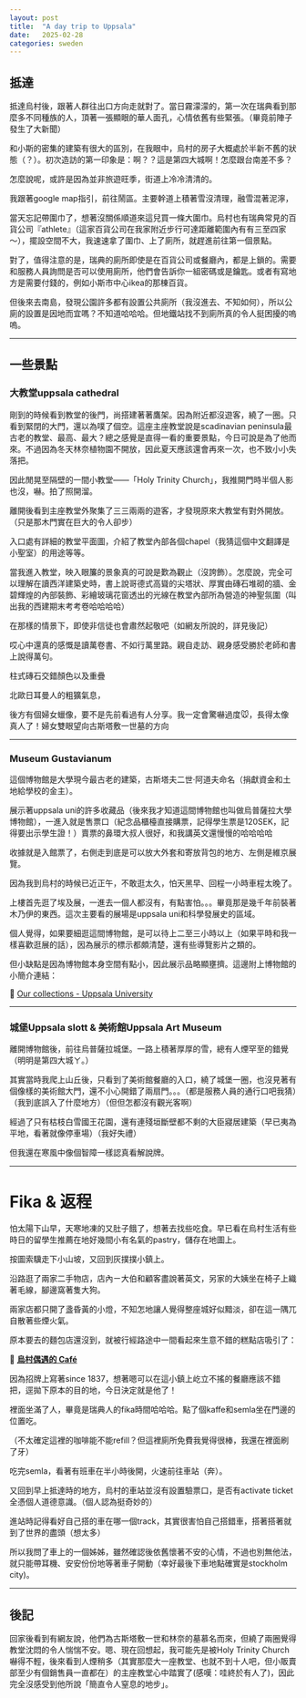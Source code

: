 ```yaml
---
layout: post
title:  "A day trip to Uppsala"
date:   2025-02-28
categories: sweden
---
```


## 抵達

抵達烏村後，跟著人群往出口方向走就對了。當日霧濛濛的，第一次在瑞典看到那麼多不同種族的人，頂著一張顯眼的華人面孔，心情依舊有些緊張。（畢竟前陣子發生了大新聞）

和小斯的密集的建築有很大的區別，在我眼中，烏村的房子大概處於半新不舊的狀態（？）。初次造訪的第一印象是：啊？？這是第四大城啊！怎麼跟台南差不多？

怎麼說呢，或許是因為並非旅遊旺季，街道上冷冷清清的。

我跟著google map指引，前往鬧區。主要幹道上積著雪沒清理，融雪混著泥濘，

當天忘記帶圍巾了，想著沒關係順道來這兒買一條大圍巾。烏村也有瑞典常見的百貨公司『athlete』（這家百貨公司在我家附近步行可達距離範圍內有有三至四家～），擺設空間不大，我速速拿了圍巾、上了廁所，就趕進前往第一個景點。

對了，值得注意的是，瑞典的廁所即使是在百貨公司或餐廳內，都是上鎖的。需要和服務人員詢問是否可以使用廁所，他們會告訴你一組密碼或是鑰匙。或者有寫地方是需要付錢的，例如小斯市中心ikea的那棟百貨。

但後來去南島，發現公園許多都有設置公共廁所（我沒進去、不知如何），所以公廁的設置是因地而宜嗎？不知道哈哈哈。但地鐵站找不到廁所真的令人挺困擾的嗚嗚。

---

## 一些景點

### **大教堂uppsala cathedral**

剛到的時候看到教堂的後門，尚搭建著著鷹架。因為附近都沒遊客，繞了一圈。只看到緊閉的大門，還以為噗了個空。這座主座教堂說是scadinavian peninsula最古老的教堂、最高、最大？總之感覺是直得一看的重要景點，今日可說是為了他而來。不過因為冬天林奈植物園不開放，因此夏天應該還會再來一次，也不致小小失落把。

因此閒晃至隔壁的一間小教堂——「Holy Trinity Church」，我推開門時半個人影也沒，嚇。拍了照開溜。

離開後看到主座教堂外聚集了三三兩兩的遊客，才發現原來大教堂有對外開放。（只是那木門實在巨大的令人卻步）

入口處有詳細的教堂平面圖，介紹了教堂內部各個chapel（我猜這個中文翻譯是小聖室）的用途等等。

當我進入教堂，映入眼簾的景象真的可說是歎為觀止（沒誇飾）。怎麼說，完全可以理解在讀西洋建築史時，書上說哥德式高聳的尖塔狀、厚實由磚石堆砌的牆、金碧輝煌的內部裝飾、彩繪玻璃花窗透出的光線在教堂內部所為營造的神聖氛圍（叫出我的西建期末考考卷哈哈哈哈）

在那樣的情景下，即使非信徒也會肅然起敬吧（如網友所說的，詳見後記）

哎心中還真的感慨是讀萬卷書、不如行萬里路。親自走訪、親身感受勝於老師和書上說得萬句。

柱式磚石交錯顏色以及重疊

北歐日耳曼人的粗獷氣息，

後方有個婦女蠟像，要不是先前看過有人分享。我一定會驚嚇過度🐭，長得太像真人了！婦女雙眼望向古斯塔敷一世墓的方向

---

### **Museum Gustavianum**

這個博物館是大學現今最古老的建築，古斯塔夫二世·阿道夫命名（捐獻資金和土地給學校的金主）。

展示著uppsala uni的許多收藏品（後來我才知道這間博物館也叫做烏普薩拉大學博物館），一進入就是售票口（紀念品櫃檯直接購票，記得學生票是120SEK，記得要出示學生證！）賣票的鼻環大叔人很好，和我講英文還慢慢的哈哈哈哈

收據就是入館票了，右側走到底是可以放大外套和寄放背包的地方、左側是維京展覽。

因為我到烏村的時候已近正午，不敢逛太久，怕天黑早、回程一小時車程太晚了。

上樓首先逛了埃及展，一進去一個人都沒有，有點害怕。。。畢竟那是幾千年前裝著木乃伊的東西。這次主要看的展場是uppsala uni和科學發展史的區域。

個人覺得，如果要細逛這間博物館，是可以待上二至三小時以上（如果平時和我一樣喜歡逛展的話），因為展示的標示都頗清楚，還有些導覽影片之類的。

但小缺點是因為博物館本身空間有點小，因此展示品略顯壅擠。這邊附上博物館的小簡介連結：

🔗 [Our collections - Uppsala University](https://www.uu.se/en/gustavianum/about-the-museum/our-collections)

---

### **城堡Uppsala slott & 美術館Uppsala Art Museum**

離開博物館後，前往烏普薩拉城堡。一路上積著厚厚的雪，總有人煙罕至的錯覺（明明是第四大城ㄚ。）

其實當時我爬上山丘後，只看到了美術館餐廳的入口，繞了城堡一圈，也沒見著有個像樣的美術館大門，還不小心開錯了兩扇門。。。（都是服務人員的通行口吧我猜）（我到底誤入了什麼地方）（但但怎都沒有觀光客啊）

經過了只有枯枝白雪國王花園，還有連殘垣斷壁都不剩的大臣寢居建築（早已夷為平地，看著就像停車場）（我好失禮）

但我還在寒風中像個智障一樣認真看解說牌。

---
# Fika & 返程

怕太陽下山早，天寒地凍的又肚子餓了，想著去找些吃食。早已看在烏村生活有些時日的留學生推薦在地好幾間小有名氣的pastry，儲存在地圖上。

按圖索驥走下小山坡，又回到灰撲撲小鎮上。

沿路逛了兩家二手物店，店內ㄧ大伯和顧客盡說著英文，另家的大姨坐在椅子上織著毛線，腳邊窩著隻大狗。

兩家店都只開了盞昏黃的小燈，不知怎地讓人覺得整座城好似黯淡，卻在這一隅兀自散著些煙火氣。

原本要去的麵包店還沒到，就被行經路途中一間看起來生意不錯的糕點店吸引了：

🔗 **[烏村偶遇的 Café](https://g.co/kgs/h5fdMFS)**

因為招牌上寫著since 1837，想著嗯可以在這小鎮上屹立不搖的餐廳應該不錯把，逕拋下原本的目的地，今日決定就是他了！

裡面坐滿了人，畢竟是瑞典人的fika時間哈哈哈。點了個kaffe和semla坐在門邊的位置吃。

（不太確定這裡的咖啡能不能refill？但這裡廁所免費我覺得很棒，我還在裡面刷了牙）

吃完semla，看著有班車在半小時後開，火速前往車站（奔）。

又回到早上抵達時的地方，烏村的車站並沒有設置驗票口，是否有activate ticket全憑個人道德意識。（個人認為挺奇妙的）

進站時記得看好自己搭的車在哪一個track，其實很害怕自己搭錯車，搭著搭著就到了世界的盡頭（想太多）

所以我問了車上的一個姊姊，雖然確認後依舊懷著不安的心情，不過也別無他法，就只能帶耳機、安安份份地等著車子開動（幸好最後下車地點確實是stockholm city)。

---

## **後記**

回家後看到有網友說，他們為古斯塔敷一世和林奈的墓慕名而來，但繞了兩圈覺得教堂沈悶的令人惴惴不安。嗯、現在回想起，我可能先是被Holy Trinity Church嚇得不輕，後來看到人煙稍多（其實那麼大一座教堂、也就不到十人吧，但小販賣部至少有個銷售員一直都在）的主座教堂心中踏實了(感嘆：哇終於有人了)，因此完全沒感受到他所說「簡直令人窒息的地步」。


<!--

Check out the [Jekyll docs][jekyll-docs] for more info on how to get the most out of Jekyll. File all bugs/feature requests at [Jekyll’s GitHub repo][jekyll-gh]. If you have questions, you can ask them on [Jekyll Talk][jekyll-talk].

[jekyll-docs]: https://jekyllrb.com/docs/home
[jekyll-gh]:   https://github.com/jekyll/jekyll
[jekyll-talk]: https://talk.jekyllrb.com/

